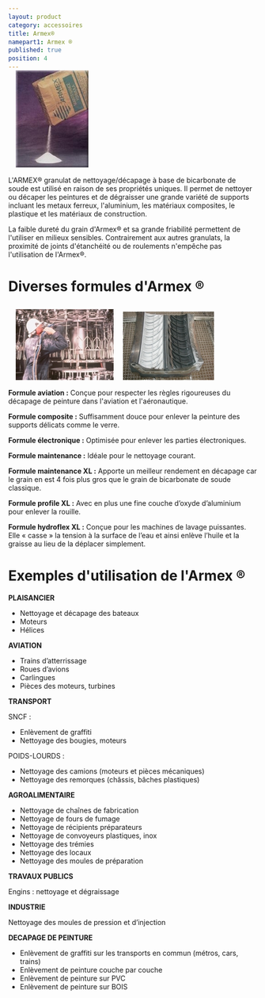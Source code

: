 ```yaml
---
layout: product
category: accessoires
title: Armex®
namepart1: Armex ®
published: true
position: 4
---
```


<div class="pull-right">
    <img class="img-responsive  center-block" style="margin-left: 15px; margin-top: -15px;" src="/images/armex1.jpg"/>
</div>

L'ARMEX® granulat de nettoyage/décapage à base de bicarbonate de soude est utilisé en raison de ses propriétés uniques. Il permet de nettoyer ou décaper les peintures et de dégraisser une grande variété de supports incluant les metaux ferreux, l'aluminium, les matériaux composites, le plastique et les matériaux de construction. 

La faible dureté du grain d'Armex® et sa grande friabilité permettent de l'utiliser en milieux sensibles. Contrairement aux autres granulats, la proximité de joints d'étanchéité ou de roulements n'empêche pas l'utilisation de l'Armex®.

# Diverses formules d'Armex ®

<div class="pull-right  box">
    <img class="img-responsive  center-block" style="margin-left: 15px" src="/images/armex2.jpg"/>
    <img class="img-responsive  center-block" style="margin-left: 15px; margin-top: 15px;" src="/images/armex3.jpg"/>
</div>

**Formule aviation :** Conçue pour respecter les règles rigoureuses du décapage de peinture dans l'aviation et l'aéronautique. 

**Formule composite :** Suffisamment douce pour enlever la peinture des supports délicats comme le verre.
  
**Formule électronique :** Optimisée pour enlever les parties électroniques.

**Formule maintenance :** Idéale pour le nettoyage courant.  

**Formule maintenance XL :** Apporte un meilleur rendement en décapage car le grain en est 4 fois plus gros que le grain de bicarbonate de soude classique.

**Formule profile XL :** Avec en plus une fine couche d’oxyde d’aluminium pour enlever la rouille. 

**Formule hydroflex XL :** Conçue pour les machines de lavage puissantes. Elle « casse » la tension à la surface de l’eau et ainsi enlève l’huile et la graisse au lieu de la déplacer simplement.

# Exemples d'utilisation de l'Armex ®

**PLAISANCIER**

* Nettoyage et décapage des bateaux
* Moteurs
* Hélices

**AVIATION**

* Trains d’atterrissage
* Roues d’avions
* Carlingues
* Pièces des moteurs, turbines

**TRANSPORT**

SNCF :

* Enlèvement de graffiti
* Nettoyage des bougies, moteurs

POIDS-LOURDS :

* Nettoyage des camions (moteurs et pièces mécaniques)
* Nettoyage des remorques (châssis, bâches plastiques)

**AGROALIMENTAIRE**

* Nettoyage de chaînes de fabrication
* Nettoyage de fours de fumage
* Nettoyage de récipients préparateurs
* Nettoyage de convoyeurs plastiques, inox
* Nettoyage des trémies
* Nettoyage des locaux
* Nettoyage des moules de préparation

**TRAVAUX PUBLICS**

Engins : nettoyage et dégraissage

**INDUSTRIE**

Nettoyage des moules de pression et d’injection

**DECAPAGE DE PEINTURE**

* Enlèvement de graffiti sur les transports en commun (métros, cars, trains)
* Enlèvement de peinture couche par couche
* Enlèvement de peinture sur PVC
* Enlèvement de peinture sur BOIS